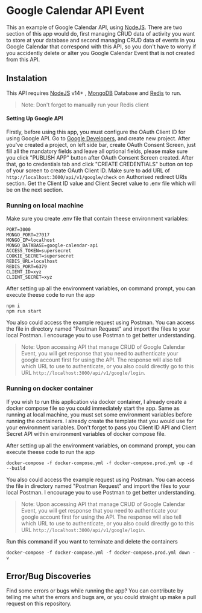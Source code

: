 # Google Calendar API Event

This an example of Google Calendar API, using [NodeJS](https://nodejs.org/). There are two section of this app would do, first managing CRUD data of activity you want to store at your database and second managing CRUD data of events in you Google Calendar that correspond with this API, so you don't have to worry if you accidently delete or alter you Google Calendar Event that is not created from this API.

## Instalation
This API requires [NodeJS](https://nodejs.org/) v14+ , [MongoDB](https://www.mongodb.com/) Database and [Redis](https://redis.io/) to run.
> Note: Don't forget to manually run your Redis client

#### Setting Up Google API
Firstly, before using this app, you must configure the OAuth Client ID for using Google API. Go to [Google Developers](https://console.cloud.google.com/apis), and create new project. After you've created a project, on left side bar, create OAuth Consent Screen, just fill all the mandatory fields and leave all optional fields, please make sure you click "PUBLISH APP" button after OAuth Consent Screen created. After that, go to credentials tab and click "CREATE CREDENTIALS" button on top of your screen to create OAuth Client ID. Make sure to add URL of `http://localhost:3000/api/v1/google/check` on Authorised redirect URIs section. Get the Client ID value and Client Secret value to .env file which will be on the next section.

### Running on local machine

Make sure you create .env file that contain theese environment variables:
```
PORT=3000
MONGO_PORT=27017
MONGO_IP=localhost
MONGO_DATABASE=google-calendar-api
ACCESS_TOKEN=supersecret
COOKIE_SECRET=supersecret
REDIS_URL=localhost
REDIS_PORT=6379
CLIENT_ID=xyz
CLIENT_SECRET=xyz
```
After setting up all the environment variables, on command prompt, you can execute theese code to run the app
```
npm i
npm run start
```

You also could access the example request using Postman. You can access the file in directory named "Postman Request" and import the files to your local Postman. I encourage you to use Postman to get better understanding.

> Note: Upon accessing API that manage CRUD of Google Calendar Event, you will get response that you need to authenticate your google account first for using the API. The response will also tell which URL to use to authenticate, or you also could directly go to this URL `http://localhost:3000/api/v1/google/login`.

### Running on docker container
If you wish to run this application via docker container, I already create a docker compose file so you could immediately start the app. Same as running at local machine, you must set some environment variables before running the containers. I already create the template that you would use for your environment variables. Don't forget to pass you Client ID API and Client Secret API within environment variables of docker compose file.

After setting up all the environment variables, on command prompt, you can execute theese code to run the app
```
docker-compose -f docker-compose.yml -f docker-compose.prod.yml up -d --build
```

You also could access the example request using Postman. You can access the file in directory named "Postman Request" and import the files to your local Postman. I encourage you to use Postman to get better understanding.

> Note: Upon accessing API that manage CRUD of Google Calendar Event, you will get response that you need to authenticate your google account first for using the API. The response will also tell which URL to use to authenticate, or you also could directly go to this URL `http://localhost:3000/api/v1/google/login`.

Run this command if you want to terminate and delete the containers
```
docker-compose -f docker-compose.yml -f docker-compose.prod.yml down -v
```

## Error/Bug Discoveries
Find some errors or bugs while running the app? You can contribute by telling me what the errors and bugs are, or you could straight up make a pull request on this repository.
